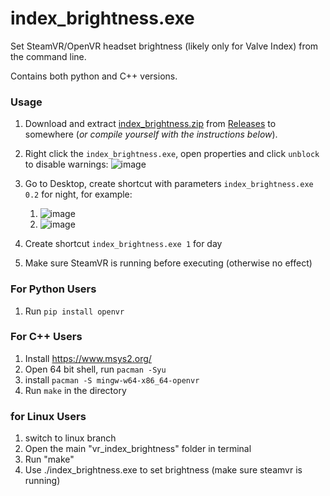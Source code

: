 # index_brightness.exe
Set SteamVR/OpenVR headset brightness (likely only for Valve Index) from the command line.

Contains both python and C++ versions.

### Usage

 1. Download and extract [index_brightness.zip](https://github.com/Python1320/vr_index_brightness/releases/download/initial_release/vr_index_brightness.zip) from [Releases](https://github.com/Python1320/vr_index_brightness/releases/) to somewhere (_or compile yourself with the instructions below_).
 2. Right click the `index_brightness.exe`, open properties and click `unblock` to disable warnings: ![image](https://github.com/user-attachments/assets/e0db097e-c737-4b13-8181-8075a3f46c5a)

 4. Go to Desktop, create shortcut with parameters `index_brightness.exe 0.2` for night, for example:
    1. ![image](https://github.com/user-attachments/assets/1b27afa8-9ce0-4346-b3ab-f25a896b00a5)
    2. ![image](https://github.com/user-attachments/assets/aeabd121-7391-4a29-ae92-d5ca68abe582)

 5. Create shortcut `index_brightness.exe 1` for day
 6. Make sure SteamVR is running before executing (otherwise no effect)


### For Python Users

 1. Run `pip install openvr`

### For C++ Users

 1. Install https://www.msys2.org/
 2. Open 64 bit shell, run `pacman -Syu`
 3. install `pacman -S mingw-w64-x86_64-openvr`
 4. Run `make` in the directory

### for Linux Users
 1. switch to linux branch
 2. Open the main "vr_index_brightness" folder in terminal
 3. Run "make"
 4. Use ./index_brightness.exe <brightness> to set brightness (make sure steamvr is running)
